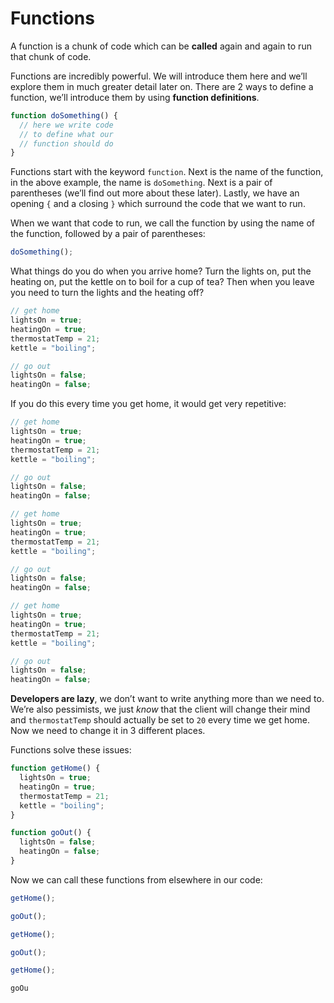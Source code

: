 # Functions

A function is a chunk of code which can be **called** again and again to run that chunk of code.

Functions are incredibly powerful. We will introduce them here and we’ll explore them in much greater detail later on. There are 2 ways to define a function, we’ll introduce them by using **function definitions**.

```javascript
function doSomething() {
  // here we write code
  // to define what our
  // function should do
}
```

Functions start with the keyword `function`. Next is the name of the function, in the above example, the name is `doSomething`. Next is a pair of parentheses (we’ll find out more about these later). Lastly, we have an opening `{` and a closing `}` which surround the code that we want to run.

When we want that code to run, we call the function by using the name of the function, followed by a pair of parentheses:

```javascript
doSomething();
```

What things do you do when you arrive home? Turn the lights on, put the heating on, put the kettle on to boil for a cup of tea? Then when you leave you need to turn the lights and the heating off?

```javascript
// get home
lightsOn = true;
heatingOn = true;
thermostatTemp = 21;
kettle = "boiling";

// go out
lightsOn = false;
heatingOn = false;
```

If you do this every time you get home, it would get very repetitive:

```javascript
// get home
lightsOn = true;
heatingOn = true;
thermostatTemp = 21;
kettle = "boiling";

// go out
lightsOn = false;
heatingOn = false;

// get home
lightsOn = true;
heatingOn = true;
thermostatTemp = 21;
kettle = "boiling";

// go out
lightsOn = false;
heatingOn = false;

// get home
lightsOn = true;
heatingOn = true;
thermostatTemp = 21;
kettle = "boiling";

// go out
lightsOn = false;
heatingOn = false;
```

**Developers are lazy**, we don’t want to write anything more than we need to. We’re also pessimists, we just _know_ that the client will change their mind and `thermostatTemp` should actually be set to `20` every time we get home. Now we need to change it in 3 different places.

Functions solve these issues:

```javascript
function getHome() {
  lightsOn = true;
  heatingOn = true;
  thermostatTemp = 21;
  kettle = "boiling";
}

function goOut() {
  lightsOn = false;
  heatingOn = false;
}
```

Now we can call these functions from elsewhere in our code:

```javascript
getHome();

goOut();

getHome();

goOut();

getHome();

goOu